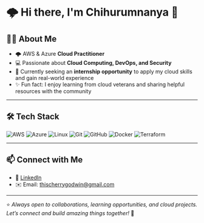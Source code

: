 # 🌩️ Hi there, I'm Chihurumnanya 👋  

## 👨‍💻 About Me  
- 🌩️ AWS & Azure **Cloud Practitioner**  
- 💻 Passionate about **Cloud Computing, DevOps, and Security**  
- 🎯 Currently seeking an **internship opportunity** to apply my cloud skills and gain real-world experience  
- ✨ Fun fact: I enjoy learning from cloud veterans and sharing helpful resources with the community  

---

## 🛠️ Tech Stack  

![AWS](https://img.shields.io/badge/AWS-232F3E?style=for-the-badge&logo=amazon-aws&logoColor=white)  ![Azure](https://img.shields.io/badge/Azure-0078D4?style=for-the-badge&logo=microsoftazure&logoColor=white)  ![Linux](https://img.shields.io/badge/Linux-FCC624?style=for-the-badge&logo=linux&logoColor=black)  ![Git](https://img.shields.io/badge/Git-F05032?style=for-the-badge&logo=git&logoColor=white)  ![GitHub](https://img.shields.io/badge/GitHub-100000?style=for-the-badge&logo=github&logoColor=white)  ![Docker](https://img.shields.io/badge/Docker-2496ED?style=for-the-badge&logo=docker&logoColor=white)  ![Terraform](https://img.shields.io/badge/Terraform-844FBA?style=for-the-badge&logo=terraform&logoColor=white)  

---

## 📫 Connect with Me  
- 💼 [LinkedIn](https://www.linkedin.com/in/chihurumnanya/)  
- ✉️ Email: thischerrygodwin@gmail.com  

---

⭐️ *Always open to collaborations, learning opportunities, and cloud projects. Let’s connect and build amazing things together!* 🚀

